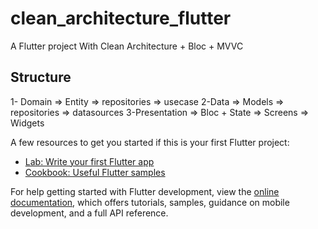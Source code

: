 # clean_architecture_flutter

A Flutter project With Clean Architecture + Bloc + MVVC

## Structure

1- Domain
    => Entity
    => repositories
    => usecase
2-Data
   => Models
   => repositories
   => datasources
3-Presentation
  => Bloc + State
  => Screens
  => Widgets

A few resources to get you started if this is your first Flutter project:

- [Lab: Write your first Flutter app](https://docs.flutter.dev/get-started/codelab)
- [Cookbook: Useful Flutter samples](https://docs.flutter.dev/cookbook)

For help getting started with Flutter development, view the
[online documentation](https://docs.flutter.dev/), which offers tutorials,
samples, guidance on mobile development, and a full API reference.
